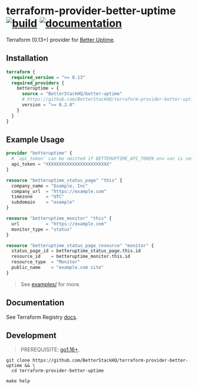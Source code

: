 # terraform-provider-better-uptime [![build](https://github.com/BetterStackHQ/terraform-provider-better-uptime/actions/workflows/build.yml/badge.svg?branch=master)](https://github.com/BetterStackHQ/terraform-provider-better-uptime/actions/workflows/build.yml) [![documentation](https://img.shields.io/badge/-documentation-blue)](https://registry.terraform.io/providers/BetterStackHQ/better-uptime/latest/docs)

Terraform (0.13+) provider for [Better Uptime](https://betteruptime.com/).

## Installation

```terraform
terraform {
  required_version = ">= 0.13"
  required_providers {
    betteruptime = {
      source = "BetterStackHQ/better-uptime"
      # https://github.com/BetterStackHQ/terraform-provider-better-uptime/blob/master/CHANGELOG.md
      version = ">= 0.2.0"
    }
  }
}
```

## Example Usage

```terraform
provider "betteruptime" {
  # `api_token` can be omitted if BETTERUPTIME_API_TOKEN env var is set.
  api_token = "XXXXXXXXXXXXXXXXXXXXXXXX"
}

resource "betteruptime_status_page" "this" {
  company_name = "Example, Inc"
  company_url  = "https://example.com"
  timezone     = "UTC"
  subdomain    = "example"
}

resource "betteruptime_monitor" "this" {
  url          = "https://example.com"
  monitor_type = "status"
}

resource "betteruptime_status_page_resource" "monitor" {
  status_page_id = betteruptime_status_page.this.id
  resource_id    = betteruptime_monitor.this.id
  resource_type  = "Monitor"
  public_name    = "example.com site"
}
```

> See [examples/](examples/) for more.

## Documentation

See Terraform Registry [docs](https://registry.terraform.io/providers/BetterStackHQ/better-uptime/latest/docs).

## Development

> PREREQUISITE: [go1.16+](https://golang.org/dl/).

```shell script
git clone https://github.com/BetterStackHQ/terraform-provider-better-uptime && \
  cd terraform-provider-better-uptime

make help
```
